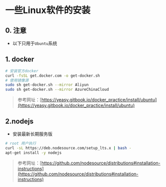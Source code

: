 # 一些Linux软件的安装




<!--more-->

## 0. 注意

- 以下只用于`Ubuntu`系统

## 1. docker

```bash
# 安装官方docker
curl -fsSL get.docker.com -o get-docker.sh
# 使用镜像源
sudo sh get-docker.sh --mirror Aliyun
sudo sh get-docker.sh --mirror AzureChinaCloud
```

> 参考网址：[https://yeasy.gitbook.io/docker_practice/install/ubuntu](https://yeasy.gitbook.io/docker_practice/install/ubuntu)

##  2.nodejs

- 安装最新长期服务版

```bash
# root 用户执行
curl -sL https://deb.nodesource.com/setup_lts.x | bash -
apt-get install -y nodejs
```

> 参考网址：[https://github.com/nodesource/distributions#installation-instructions](https://github.com/nodesource/distributions#installation-instructions)

